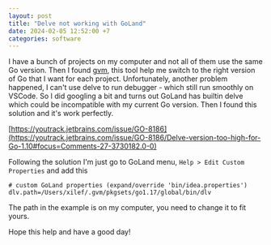 ```yaml
---
layout: post
title: "Delve not working with GoLand"
date: 2024-02-05 12:52:00 +7
categories: software
---
```


I have a bunch of projects on my computer and not all of them use the same Go version. Then I found [gvm](https://github.com/moovweb/gvm), this tool help me switch to the right version of Go that I want for each project. Unfortunately, another problem happened, I can't use delve to run debugger - which still run smoothly on VSCode. So I did googling a bit and turns out GoLand has builtin delve which could be incompatible with my current Go version.
Then I found this solution and it's work perfectly.

[https://youtrack.jetbrains.com/issue/GO-8186](https://youtrack.jetbrains.com/issue/GO-8186/Delve-version-too-high-for-Go-1.10#focus=Comments-27-3730182.0-0)

Following the solution I'm just go to GoLand menu, `Help > Edit Custom Properties` and add this
```
# custom GoLand properties (expand/override 'bin/idea.properties')
dlv.path=/Users/xilef/.gvm/pkgsets/go1.17/global/bin/dlv
```
The path in the example is on my computer, you need to change it to fit yours.

Hope this help and have a good day!